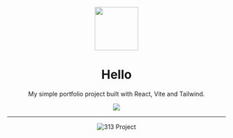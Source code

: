 <p align="center">
<img src="https://raw.githubusercontent.com/gist/prynssmaia/f68588624e899af425859e05a606bc80/raw/063384a6421f676f15d76aa502986f0748336ddc/favicon.svg" width="100"/>
</p>

<h1 align="center">Hello</h3>

<p align="center">My simple portfolio project built with React, Vite and Tailwind.</p>

<p align="center">
<a href="https://prynssmaia.github.io/"target="_blank">
<img src="https://raw.githubusercontent.com/gist/prynssmaia/5c9699a0c7fe41925e5a152460ba0f2c/raw/07573624a0b4790743b0b8a15b86139f0947a820/hello_github.svg"/>
</a>
</p>

---

<p align="center">
  <img src="https://img.shields.io/badge/313-PROJECT-1C1E26?style=for-the-badge&labelColor=1C1E26&color=1442DB" alt="313 Project"/>
</p>
